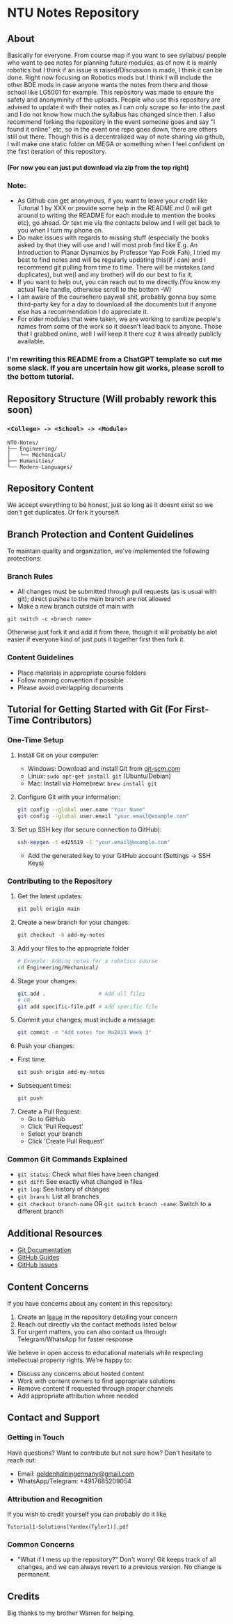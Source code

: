 # NTU Notes Repository

## About
Basically for everyone. From course map if you want to see syllabus/ people who want to see notes for planning future modules, as of now it is mainly robotics but I think if an issue is raised/Discussion is made, I think it can be done. Right now focusing on Robotics mods but I think I will include the other BDE mods in case anyone wants the notes from there and those school like LG5001 for example.
This repository was made to ensure the safety and anonyminity of the uploads. People who use this repository are advised to update it with their notes as I can only scrape so far into the past and I do not know how much the syllabus has changed since then. I also recommend forking the repository in the event someone goes and say "I found it online" etc, so in the event one repo goes down, there are others still out there. Though this is a decentralized way of note sharing via github, I will make one static folder on MEGA or something when I feel confident on the first iteration of this repository. 

#### (For now you can just put download via zip from the top right)

### Note: 
- As Github can get anonymous, if you want to leave your credit like Tutorial 1 by XXX or provide some help in the README.md (I will get around to writing the README for each module to mention the books etc), go ahead. Or text me via the contacts below and I will get back to you when I turn my phone on.
- Do make issues with regards to missing stuff (especially the books asked by that they will use and I will most prob find like E.g. An Introduction to Planar Dynamics by Professor Yap Fook Fah), I tried my best to find notes and will be regularly updating this(if i can) and I recommend git pulling from time to time. There will be mistakes (and duplicates), but we(I and my brother) will do our best to fix it.
- If you want to help out, you can reach out to me directly.(You know my actual Tele handle, otherwise scroll to the bottom -W)
- I am aware of the coursehero paywall shit, probably gonna buy some third-party key for a day to download all the documents but if anyone else has a recommendation I do appreciate it.
- For older modules that were taken, we are working to sanitize people's names from some of the work so it doesn't lead back to anyone. Those that I grabbed online, well I will keep it there cuz it was already publicly available.

### I'm rewriting this README from a ChatGPT template so cut me some slack. If you are uncertain how git works, please scroll to the bottom tutorial.

## Repository Structure (Will probably rework this soon)

### `<College> -> <School> -> <Module>`

```
NTU-Notes/
├── Engineering/
│   └── Mechanical/
├── Humanities/
└── Modern-Languages/
```

## Repository Content
We accept everything to be honest, just so long as it doesnt exist so we don't get duplicates. Or fork it yourself.

## Branch Protection and Content Guidelines
To maintain quality and organization, we've implemented the following protections:

### Branch Rules
- All changes must be submitted through pull requests (as is usual with git); direct pushes to the main branch are not allowed
- Make a new branch outside of main with 
```
git switch -c <branch name>
```
Otherwise just fork it and add it from there, though it will probably be alot easier if everyone kind of just puts it together first then fork it.

### Content Guidelines
- Place materials in appropriate course folders
- Follow naming convention if possible
- Please avoid overlapping documents

## Tutorial for Getting Started with Git (For First-Time Contributors)

### One-Time Setup
1. Install Git on your computer:
   - Windows: Download and install Git from [git-scm.com](https://git-scm.com/)
   - Linux: `sudo apt-get install git` (Ubuntu/Debian)
   - Mac: Install via Homebrew: `brew install git`

2. Configure Git with your information:
   ```bash
   git config --global user.name "Your Name"
   git config --global user.email "your.email@example.com"
   ```

3. Set up SSH key (for secure connection to GitHub):
   ```bash
   ssh-keygen -t ed25519 -C "your.email@example.com"
   ```
   - Add the generated key to your GitHub account (Settings → SSH Keys)

### Contributing to the Repository

1. Get the latest updates:
   ```bash
   git pull origin main
   ```

2. Create a new branch for your changes:
   ```bash
   git checkout -b add-my-notes
   ```

3. Add your files to the appropriate folder
   ```bash
   # Example: Adding notes for a robotics course
   cd Engineering/Mechanical/
   ```

4. Stage your changes:
   ```bash
   git add .                 # Add all files
   # OR
   git add specific-file.pdf # Add specific file
   ```

5. Commit your changes; must include a message:
   ```bash
   git commit -m "Add notes for Ma2011 Week 3"
   ```

6. Push your changes:
- First time:
   ```bash
   git push origin add-my-notes
   ```
- Subsequent times:
   ```bash
   git push
   ```

7. Create a Pull Request:
   - Go to GitHub
   - Click 'Pull Request'
   - Select your branch
   - Click 'Create Pull Request'

### Common Git Commands Explained
- `git status`: Check what files have been changed
- `git diff`: See exactly what changed in files
- `git log`: See history of changes
- `git branch`: List all branches
- `git checkout branch-name` OR `git switch branch -name`: Switch to a different branch

## Additional Resources
- [Git Documentation](https://git-scm.com/doc)
- [GitHub Guides](https://guides.github.com)
- [GitHub Issues](../../issues)

## Content Concerns
If you have concerns about any content in this repository:
1. Create an [Issue](../../issues) in the repository detailing your concern
2. Reach out directly via the contact methods listed below
3. For urgent matters, you can also contact us through Telegram/WhatsApp for faster response

We believe in open access to educational materials while respecting intellectual property rights. We're happy to:
- Discuss any concerns about hosted content
- Work with content owners to find appropriate solutions
- Remove content if requested through proper channels
- Add appropriate attribution where needed

## Contact and Support

### Getting in Touch
Have questions? Want to contribute but not sure how? Don't hesitate to reach out:
- Email: goldenhaleingermany@gmail.com
- WhatsApp/Telegram: +4917685209054

### Attribution and Recognition
If you wish to credit yourself you can probably do it like 
```
Tutorial1-Solutions[Yandex(Tyler1)].pdf
```

### Common Concerns
- "What if I mess up the repository?" Don't worry! Git keeps track of all changes, and we can always revert to a previous version. No change is permanent.

## Credits
Big thanks to my brother Warren for helping.
